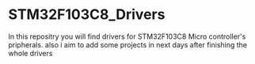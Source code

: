 # STM32F103C8_Drivers
In this repositry you will find drivers for STM32F103C8 Micro controller's pripherals.
also i aim to add  some projects in next days after finishing the whole drivers
